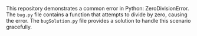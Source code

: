 This repository demonstrates a common error in Python: ZeroDivisionError. The `bug.py` file contains a function that attempts to divide by zero, causing the error. The `bugSolution.py` file provides a solution to handle this scenario gracefully.